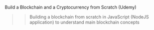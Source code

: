 Build a Blockchain and a Cryptocurrency from Scratch (Udemy)

>>Building a blockchain from scratch in JavaScript (NodeJS application) to understand main blockchain concepts 
